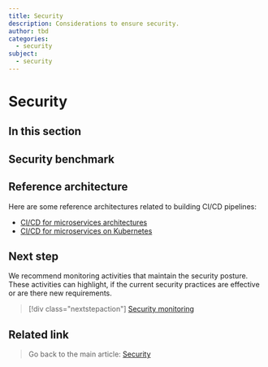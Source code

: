 ```yaml
---
title: Security
description: Considerations to ensure security.
author: tbd
categories:
  - security
subject:
  - security
---
```

 
# Security



## In this section

## Security benchmark


## Reference architecture
Here are some reference architectures related to building CI/CD pipelines:
- [CI/CD for microservices architectures](../../microservices/ci-cd.md)
- [CI/CD for microservices on Kubernetes](../../microservices/ci-cd-kubernetes.md)

## Next step
We recommend monitoring activities that maintain the security posture. These activities can highlight, if the current security practices are effective or are there new requirements.

> [!div class="nextstepaction"]
> [Security monitoring](./monitor.md)


## Related link
> Go back to the main article: [Security](overview.md)